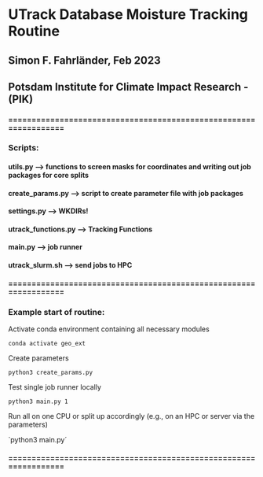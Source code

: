 # UTrack Database Moisture Tracking Routine 
## Simon F. Fahrländer, Feb 2023
## Potsdam Institute for Climate Impact Research - (PIK)


#### =================================================================
### Scripts: 
#### utils.py --> functions to screen masks for coordinates and writing out job packages for core splits 
#### create_params.py --> script to create parameter file with job packages 
#### settings.py --> WKDIRs!
#### utrack_functions.py --> Tracking Functions 
#### main.py --> job runner
#### utrack_slurm.sh --> send jobs to HPC
#### =================================================================


### Example start of routine: 

Activate conda environment containing all necessary modules

`conda activate geo_ext`

Create parameters

`python3 create_params.py`

Test single job runner locally

`python3 main.py 1`

Run all on one CPU or split up accordingly (e.g., on an HPC or server via the parameters) 

`python3 main.py´

#### =================================================================
